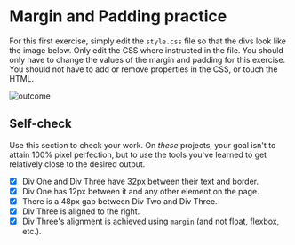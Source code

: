 # Margin and Padding practice

For this first exercise, simply edit the `style.css` file so that the divs look
like the image below. Only edit the CSS where instructed in the file. You should
only have to change the values of the margin and padding for this exercise. You
should not have to add or remove properties in the CSS, or touch the HTML.

![outcome](./desired-outcome.png)

## Self-check

Use this section to check your work. On _these_ projects, your goal isn't to
attain 100% pixel perfection, but to use the tools you've learned to get
relatively close to the desired output.

- [x] Div One and Div Three have 32px between their text and border.
- [x] Div One has 12px between it and any other element on the page.
- [x] There is a 48px gap between Div Two and Div Three.
- [x] Div Three is aligned to the right.
- [x] Div Three's alignment is achieved using `margin` (and not float, flexbox,
      etc.).

